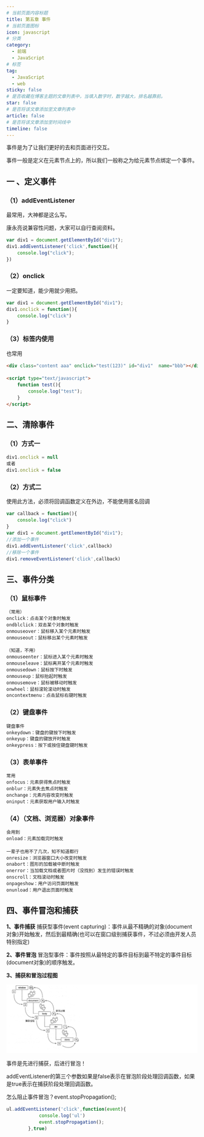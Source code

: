 ```yaml
---
# 当前页面内容标题
title: 第五章 事件
# 当前页面图标
icon: javascript 
# 分类
category:
  - 前端
  - JavaScript
# 标签
tag:
  - JavaScript
  - web
sticky: false
# 是否收藏在博客主题的文章列表中，当填入数字时，数字越大，排名越靠前。
star: false
# 是否将该文章添加至文章列表中
article: false
# 是否将该文章添加至时间线中
timeline: false
---
```


事件是为了让我们更好的去和页面进行交互。

事件一般是定义在元素节点上的，所以我们一般称之为给元素节点绑定一个事件。

## 一 、定义事件

### （1）addEventListener

最常用，大神都是这么写。

康永亮说兼容性问题，大家可以自行查阅资料。

```javascript
var div1 = document.getElementById("div1");
div1.addEventListener('click',function(){
    console.log("click");
})
```

### （2）onclick

一定要知道，能少用就少用把。

```javascript
var div1 = document.getElementById("div1");
div1.onclick = function(){
    console.log("click")
}
```

### （3）标签内使用

也常用

```html
<div class="content aaa" onclick="test(123)" id="div1"  name="bbb"></div>

<script type="text/javascript">
    function test(){
        console.log("test");
    }
</script>
```

## 二、清除事件

### （1）方式一

```javascript
div1.onclick = null
或者
div1.onclick = false
```

### （2）方式二

使用此方法，必须将回调函数定义在外边，不能使用匿名回调

```javascript
var callback = function(){
    console.log("click")
}
var div1 = document.getElementById("div1");
//添加一个事件
div1.addEventListener('click',callback)
//移除一个事件
div1.removeEventListener('click',callback)
```

## 三、事件分类

### （1）鼠标事件

```javascript
（常用）
onclick：点击某个对象时触发
ondblclick：双击某个对象时触发
onmouseover：鼠标移入某个元素时触发
onmouseout：鼠标移出某个元素时触发

（知道，不用）
onmouseenter：鼠标进入某个元素时触发
onmouseleave：鼠标离开某个元素时触发
onmousedown：鼠标按下时触发
onmouseup：鼠标抬起时触发
onmousemove：鼠标被移动时触发
onwheel：鼠标滚轮滚动时触发
oncontextmenu：点击鼠标右键时触发
```

### （2）键盘事件

```javascript
键盘事件
onkeydown：键盘的键按下时触发
onkeyup：键盘的键放开时触发
onkeypress：按下或按住键盘键时触发
```

### （3）表单事件

```javascript
常用
onfocus：元素获得焦点时触发
onblur：元素失去焦点时触发
onchange：元素内容改变时触发
oninput：元素获取用户输入时触发
```

### （4）（文档、浏览器）对象事件

```javascript
会用到
onload：元素加载完时触发

一辈子也用不了几次，知不知道都行
onresize：浏览器窗口大小改变时触发
onabort：图形的加载被中断时触发
onerror：当加载文档或者图片时（没找到）发生的错误时触发
onscroll：文档滚动时触发
onpageshow：用户访问页面时触发
onunload：用户退出页面时触发
```

## 四、事件冒泡和捕获

**1、事件捕获** 捕获型事件(event capturing)：事件从最不精确的对象(document 对象)开始触发，然后到最精确(也可以在窗口级别捕获事件，不过必须由开发人员特别指定)

**2、事件冒泡** 冒泡型事件：事件按照从最特定的事件目标到最不特定的事件目标(document对象)的顺序触发。

**3、捕获和冒泡过程图**

![image-20211220183531957](./img/image-20211220183531957.png)

事件是先进行捕获，后进行冒泡！

addEventListener的第三个参数如果是false表示在冒泡阶段处理回调函数，如果是true表示在捕获阶段处理回调函数。

怎么阻止事件冒泡？event.stopPropagation();

```javascript
ul.addEventListener('click',function(event){
            console.log('ul')
            event.stopPropagation();
        },true)
```
